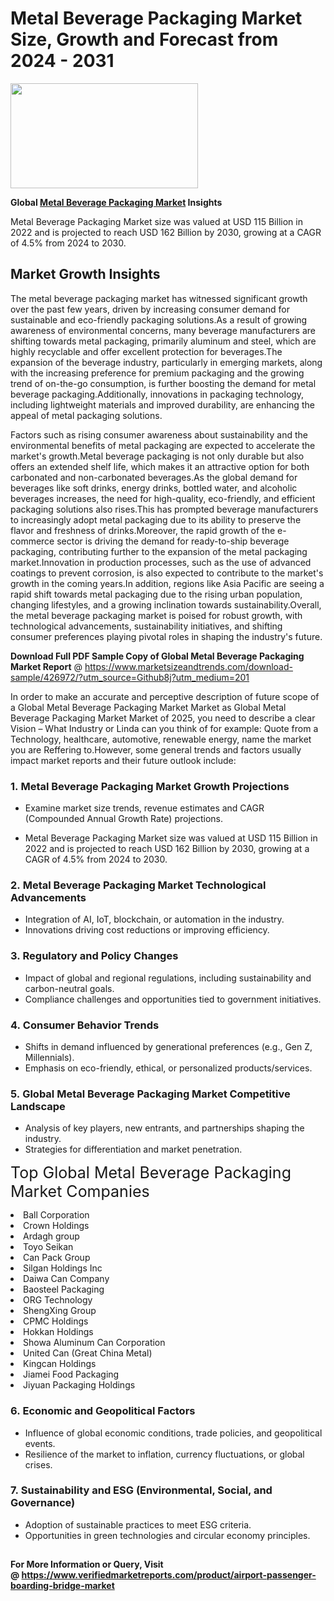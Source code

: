 <H1>Metal Beverage Packaging Market Size, Growth and Forecast from 2024 - 2031</H1><img class="aligncenter size-medium wp-image-584254" src="https://thirdeyenews.in/wp-content/uploads/2024/09/Global-Market-Research-300x168.jpeg" alt="" width="300" height="168" /><p><strong>Global&nbsp;<a href="https://www.marketsizeandtrends.com/download-sample/426972/?utm_source=Github8j?utm_medium=201">Metal Beverage Packaging Market</a> Insights</strong></p><p>Metal Beverage Packaging Market size was valued at USD 115 Billion in 2022 and is projected to reach USD 162 Billion by 2030, growing at a CAGR of 4.5% from 2024 to 2030.</p><p><h2>Market Growth Insights</h2> <p>The metal beverage packaging market has witnessed significant growth over the past few years, driven by increasing consumer demand for sustainable and eco-friendly packaging solutions.As a result of growing awareness of environmental concerns, many beverage manufacturers are shifting towards metal packaging, primarily aluminum and steel, which are highly recyclable and offer excellent protection for beverages.The expansion of the beverage industry, particularly in emerging markets, along with the increasing preference for premium packaging and the growing trend of on-the-go consumption, is further boosting the demand for metal beverage packaging.Additionally, innovations in packaging technology, including lightweight materials and improved durability, are enhancing the appeal of metal packaging solutions.</p> <p>Factors such as rising consumer awareness about sustainability and the environmental benefits of metal packaging are expected to accelerate the market's growth.Metal beverage packaging is not only durable but also offers an extended shelf life, which makes it an attractive option for both carbonated and non-carbonated beverages.As the global demand for beverages like soft drinks, energy drinks, bottled water, and alcoholic beverages increases, the need for high-quality, eco-friendly, and efficient packaging solutions also rises.This has prompted beverage manufacturers to increasingly adopt metal packaging due to its ability to preserve the flavor and freshness of drinks.Moreover, the rapid growth of the e-commerce sector is driving the demand for ready-to-ship beverage packaging, contributing further to the expansion of the metal packaging market.Innovation in production processes, such as the use of advanced coatings to prevent corrosion, is also expected to contribute to the market's growth in the coming years.In addition, regions like Asia Pacific are seeing a rapid shift towards metal packaging due to the rising urban population, changing lifestyles, and a growing inclination towards sustainability.Overall, the metal beverage packaging market is poised for robust growth, with technological advancements, sustainability initiatives, and shifting consumer preferences playing pivotal roles in shaping the industry's future.</p> <p><span class=""><strong>Download Full PDF Sample Copy of Global Metal Beverage Packaging Market Report</strong> @ <a href="https://www.marketsizeandtrends.com/download-sample/426972/?utm_source=Github8j?utm_medium=201" target="_blank">https://www.marketsizeandtrends.com/download-sample/426972/?utm_source=Github8j?utm_medium=201</a></span></p><p>In order to make an accurate and perceptive description of future scope of a Global&nbsp;Metal Beverage Packaging Market Market as Global&nbsp;Metal Beverage Packaging Market Market of 2025, you need to describe a clear Vision &ndash; What Industry or Linda can you think of for example: Quote from a Technology, healthcare, automotive, renewable energy, name the market you are Reffering to.However, some general trends and factors usually impact market reports and their future outlook include:</p><h3>1.&nbsp;<strong>Metal Beverage Packaging Market Growth Projections</strong></h3><ul><li>Examine market size trends, revenue estimates and CAGR (Compounded Annual Growth Rate) projections.</li><li><p>Metal Beverage Packaging Market size was valued at USD 115 Billion in 2022 and is projected to reach USD 162 Billion by 2030, growing at a CAGR of 4.5% from 2024 to 2030.</p></li></ul><h3>2.&nbsp;<strong>Metal Beverage Packaging Market Technological Advancements</strong></h3><ul><li>Integration of AI, IoT, blockchain, or automation in the industry.</li><li>Innovations driving cost reductions or improving efficiency.</li></ul><h3>3.&nbsp;<strong>Regulatory and Policy Changes</strong></h3><ul><li>Impact of global and regional regulations, including sustainability and carbon-neutral goals.</li><li>Compliance challenges and opportunities tied to government initiatives.</li></ul><h3>4.&nbsp;<strong>Consumer Behavior Trends</strong></h3><ul><li>Shifts in demand influenced by generational preferences (e.g., Gen Z, Millennials).</li><li>Emphasis on eco-friendly, ethical, or personalized products/services.</li></ul><h3>5.&nbsp;<strong>Global Metal Beverage Packaging Market Competitive Landscape</strong></h3><ul><li>Analysis of key players, new entrants, and partnerships shaping the industry.</li><li>Strategies for differentiation and market penetration.</li></ul><p data-pm-slice="1 1 []"><span style="color: inherit; font-family: inherit; font-size: 25px;">Top Global Metal Beverage Packaging Market Companies</span></p><div class="" data-test-id=""><p><li>Ball Corporation</li><li> Crown Holdings</li><li> Ardagh group</li><li> Toyo Seikan</li><li> Can Pack Group</li><li> Silgan Holdings Inc</li><li> Daiwa Can Company</li><li> Baosteel Packaging</li><li> ORG Technology</li><li> ShengXing Group</li><li> CPMC Holdings</li><li> Hokkan Holdings</li><li> Showa Aluminum Can Corporation</li><li> United Can (Great China Metal)</li><li> Kingcan Holdings</li><li> Jiamei Food Packaging</li><li> Jiyuan Packaging Holdings</li></p></div><h3>6.&nbsp;<strong>Economic and Geopolitical Factors</strong></h3><ul><li>Influence of global economic conditions, trade policies, and geopolitical events.</li><li>Resilience of the market to inflation, currency fluctuations, or global crises.</li></ul><h3>7.&nbsp;<strong>Sustainability and ESG (Environmental, Social, and Governance)</strong></h3><ul><li>Adoption of sustainable practices to meet ESG criteria.</li><li>Opportunities in green technologies and circular economy principles.</li></ul><h2><strong style="font-size: 14px;">For More Information or Query, Visit @&nbsp;</strong><a style="background-color: #ffffff; font-size: 14px;" href="https://www.marketsizeandtrends.com/report/metal-beverage-packaging-market/" target="_blank">https://www.verifiedmarketreports.com/product/airport-passenger-boarding-bridge-market</a></h2>